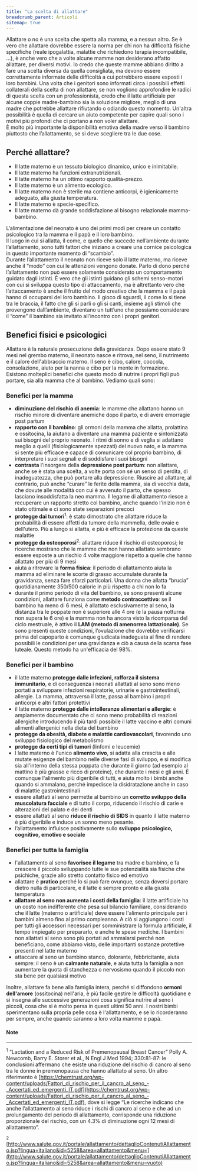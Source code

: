 ```yaml
---
title: "La scelta di allattare"
breadcrumb_parent: Articoli
sitemap: true
---
```

Allattare o no è una scelta che spetta alla mamma, e a nessun altro. Se è vero che allattare dovrebbe essere la norma per chi non ha difficoltà fisiche specifiche (reale ipogalattia, malattie che richiedono terapia incompatibile, ...), è anche vero che a volte alcune mamme non desiderano affatto allattare, per diversi motivi. Io credo che queste mamme abbiano diritto a fare una scelta diversa da quella consigliata, ma devono essere correttamente informate delle difficoltà a cui potrebbero essere esposti i loro bambini. Una volta che i genitori sono informati circa i possibili effetti collaterali della scelta di non allattare, se non vogliono approfondire le radici di questa scelta con un professionista, credo che il latte artificiale per alcune coppie madre-bambino sia la soluzione migliore, meglio di una madre che potrebbe allattare rifiutando o odiando questo momento. Un'altra possibilità è quella di cercare un aiuto competente per capire quali sono i motivi più profondi che ci portano a non voler allattare.  
È molto più importante la disponibilità emotiva della madre verso il bambino piuttosto che l’allattamento, se si deve scegliere tra le due cose.

## Perché allattare?

- Il latte materno è un tessuto biologico dinamico, unico e inimitabile.
- Il latte materno ha funzioni extranutrizionali.
- Il latte materno ha un ottimo rapporto qualità-prezzo.
- Il latte materno è un alimento ecologico.
- Il latte materno non è sterile ma contiene anticorpi, è igienicamente adeguato, alla giusta temperatura.
- Il latte materno è specie-specifico.
- Il latte materno dà grande soddisfazione al bisogno relazionale mamma-bambino.

L’alimentazione del neonato è uno dei primi modi per creare un contatto psicologico tra la mamma e il papà e il loro bambino.  
Il luogo in cui si allatta, il come, e quello che succede nell’ambiente durante l’allattamento, sono tutti fattori che iniziano a creare una cornice psicologica in questo importante momento di “scambio”.  
Durante l’allattamento il neonato non riceve solo il latte materno, ma riceve anche il “modo” con cui le attenzioni vengono donate. Parlo di dono perché l’allattamento non può essere solamente considerato un comportamento guidato dagli istinti. È vero che gli istinti guidano gli schemi senso-motori con cui si sviluppa questo tipo di attaccamento, ma è altrettanto vero che l’attaccamento è anche il frutto del modo creativo che la mamma e il papà hanno di occuparsi del loro bambino. Il gioco di sguardi, il come lo si tiene tra le braccia, il fatto che gli si parli o gli si canti, insieme agli stimoli che provengono dall’ambiente, diventano un tutt’uno che possiamo considerare il “come” il bambino sia invitato all’incontro con i propri genitori.

## Benefici fisici e psicologici

Allattare è la naturale prosecuzione della gravidanza. Dopo essere stato 9 mesi nel grembo materno, il neonato nasce e ritrova, nel seno, il nutrimento e il calore dell'abbraccio materno. Il seno è cibo, calore, coccola, consolazione, aiuto per la nanna e cibo per la mente in formazione.  
Esistono molteplici benefici che questo modo di nutrire i propri figli può portare, sia alla mamma che al bambino. Vediamo quali sono:

### Benefici per la mamma

- **diminuzione del rischio di anemia**: le mamme che allattano hanno un rischio minore di diventare anemiche dopo il parto, e di avere emorragie post partum
- **rapporto con il bambino**: gli ormoni della mamma che allatta, prolattina e ossitocina, la aiutano a diventare una mamma paziente e sintonizzata sui bisogni del proprio neonato. I ritmi di sonno e di veglia si adattano meglio a quelli (fisiologicamente spezzati) del nuovo nato, e la mamma si sente più efficace e capace di comunicare col proprio bambino, di interpretare i suoi segnali e di soddisfare i suoi bisogni
- **contrasta** l'insorgere della **depressione post partum**: non allattare, anche se è stata una scelta, a volte porta con sé un senso di perdita, di inadeguatezza, che può portare alla depressione. Riuscire ad allattare, al contrario, può anche “curare” le ferite della mamma, sia di vecchia data, che dovute alle modalità con cui è avvenuto il parto, che spesso lasciano insoddisfatta la neo mamma. Il legame di allattamento riesce a recuperare un rapporto stretto col bambino, anche quando l'inizio non è stato ottimale e ci sono state separazioni precoci
- **protegge dai tumori**<sup>1</sup>: è stato dimostrato che allattare riduce la probabilità di essere affetti da tumore della mammella, delle ovaie e dell'utero. Più a lungo si allatta, e più è efficace la protezione da queste malattie
- **protegge da osteoporosi**<sup>2</sup>: allattare riduce il rischio di osteoporosi; le ricerche mostrano che le mamme che non hanno allattato sembrano essere esposte a un rischio 4 volte maggiore rispetto a quelle che hanno allattato per più di 9 mesi
- aiuta a ritrovare la **forma fisica**: il periodo di allattamento aiuta la mamma ad eliminare le scorte di grasso accumulate durante la gravidanza, senza fare sforzi particolari. Una donna che allatta “brucia” quotidianamente 350/500 calorie in più rispetto a chi non lo fa
- durante il primo periodo di vita del bambino, se sono presenti alcune condizioni, allattare funziona come **metodo contraccettivo**: se il bambino ha meno di 6 mesi, è allattato esclusivamente al seno, la distanza tra le poppate non è superiore alle 4 ore (e la pausa notturna non supera le 6 ore) e la mamma non ha ancora visto la ricomparsa del ciclo mestruale, è attivo il **LAM (metodo di amenorrea lattazionale)**. Se sono presenti queste condizioni, l’ovulazione che dovrebbe verificarsi prima del capoparto è comunque giudicata inadeguata al fine di rendere possibili le condizioni per una gravidanza e ciò a causa della scarsa fase luteale. Questo metodo ha un'efficacia del 98%.

### Benefici per il bambino

- il latte materno **protegge dalle infezioni, rafforza il sistema immunitario**, e di conseguenza i neonati allattati al seno sono meno portati a sviluppare infezioni respiratorie, urinarie e gastrointestinali, allergie. La mamma, attraverso il latte, passa al bambino i propri anticorpi e altri fattori protettivi
- il latte materno **protegge dalle intolleranze alimentari e allergie**: è ampiamente documentato che ci sono meno probabilità di reazioni allergiche introducendo il più tardi possibile il latte vaccino e altri comuni alimenti allergenici nella dieta del bambino
- **protegge da obesità, diabete e malattie cardiovascolari**, favorendo uno sviluppo fisiologico del metabolismo
- **protegge da certi tipi di tumori** (linfomi e leucemie)
- l latte materno è l'unico **alimento vivo**, si adatta alla crescita e alle mutate esigenze del bambino nelle diverse fasi di sviluppo, e si modifica sia all'interno della stessa poppata che durante il giorno (ad esempio al mattino è più grasso e ricco di proteine), che durante i mesi e gli anni. È comunque l'alimento più digeribile di tutti, e aiuta molto i bimbi anche quando si ammalano, perché impedisce la disidratazione anche in caso di malattie gastrointestinali
- essere allattati al seno permette al bambino un **corretto sviluppo della muscolatura facciale** e di tutto il corpo, riducendo il rischio di carie e alterazioni del palato e dei denti
- essere allattati al seno **riduce il rischio di SIDS** in quanto il latte materno è più digeribile e induce un sonno meno pesante.
- l’allattamento influisce positivamente sullo **sviluppo psicologico, cognitivo, emotivo e sociale**

### Benefici per tutta la famiglia

- l'allattamento al seno **favorisce il legame** tra madre e bambino, e fa crescere il piccolo sviluppando tutte le sue potenzialità sia fisiche che psichiche, grazie allo stretto contatto fisico ed emotivo
- allattare è **pratico** perché lo si può fare ovunque, senza doversi portare dietro nulla di particolare, e il latte è sempre pronto e alla giusta temperatura
- **allattare al seno non aumenta i costi della famiglia**: il latte artificiale ha un costo non indifferente che pesa sul bilancio familiare, considerando che il latte (materno o artificiale) deve essere l'alimento principale per i bambini almeno fino al primo compleanno. A ciò si aggiungono i costi per tutti gli accessori necessari per somministrare la formula artificiale, il tempo impiegato per prepararlo, e anche le spese mediche. I bambini non allattati al seno sono più portati ad ammalarsi perché non beneficiano, come abbiamo visto, delle importanti sostanze protettive presenti nel latte materno
- attaccare al seno un bambino stanco, dolorante, febbricitante, aiuta sempre: il seno è un **calmante naturale**, e aiuta tutta la famiglia a non aumentare la quota di stanchezza o nervosismo quando il piccolo non sta bene per qualsiasi motivo

Inoltre, allattare fa bene alla famiglia intera, perché si diffondono **ormoni dell'amore** (ossitocina) nell'aria, è più facile gestire le difficoltà quotidiane e si insegna alle successive generazioni cosa significa nutrire al seno i piccoli, cosa che si è molto persa in questi ultimi 50 anni. I nostri bimbi sperimentano sulla propria pelle cosa è l'allattamento, e se lo ricorderanno per sempre, anche quando saranno a loro volta mamme e papà.

#### Note

***

<sup>1</sup> “Lactation and a Reduced Risk of Premenopausal Breast Cancer” Polly A. Newcomb, Barry E. Storer et al., N Engl J Med 1994; 330:81-87: le conclusioni affermano che esiste una riduzione del rischio di cancro al seno tra le donne in premenopausa che hanno allattato al seno. Un altro riferimento è [https://chemtrust.org/wp-content/uploads/Fattori_di_rischio_per_il_cancro_al_seno_-_Accertati_ed_emergenti_IT.pdf](https://chemtrust.org/wp-content/uploads/Fattori_di_rischio_per_il_cancro_al_seno_-_Accertati_ed_emergenti_IT.pdf), dove si legge “Le ricerche indicano che anche l’allattamento al seno riduce i rischi di cancro al seno e che ad un prolungamento del periodo di allattamento, corrisponde una riduzione proporzionale del rischio, con un 4.3% di diminuzione ogni 12 mesi di allattamento”.

<sup>2</sup> [http://www.salute.gov.it/portale/allattamento/dettaglioContenutiAllattamento.jsp?lingua=italiano&id=5258&area=allattamento&menu=](http://www.salute.gov.it/portale/allattamento/dettaglioContenutiAllattamento.jsp?lingua=italiano&id=5258&area=allattamento&menu=vuoto)